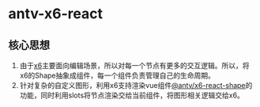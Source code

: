 # antv-x6-react

## 核心思想
1. 由于[x6](https://www.npmjs.com/package/@antv/x6)主要面向编辑场景，所以对每一个节点有更多的交互逻辑。所以，将x6的Shape抽象成组件，每一个组件负责管理自己的生命周期。
2. 针对复杂的自定义图形，利用x6支持渲染vue组件[@antv/x6-react-shape](https://www.npmjs.com/package/@antv/x6-react-shape)的功能，同时利用slots将节点渲染交给当前组件，将图形相关逻辑交给x6。
```


